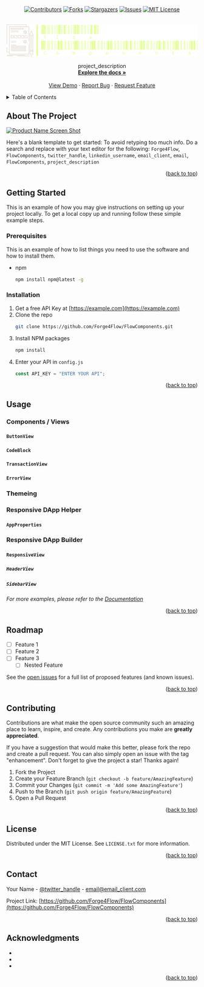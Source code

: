 <!-- Improved compatibility of back to top link: See: https://github.com/othneildrew/Best-README-Template/pull/73 -->

<a name="readme-top"></a>

<!--
*** Thanks for checking out the Best-README-Template. If you have a suggestion
*** that would make this better, please fork the repo and create a pull request
*** or simply open an issue with the tag "enhancement".
*** Don't forget to give the project a star!
*** Thanks again! Now go create something AMAZING! :D
-->

<div align="center">

<!-- PROJECT SHIELDS -->
<!--
*** I'm using markdown "reference style" links for readability.
*** Reference links are enclosed in brackets [ ] instead of parentheses ( ).
*** See the bottom of this document for the declaration of the reference variables
*** for contributors-url, forks-url, etc. This is an optional, concise syntax you may use.
*** https://www.markdownguide.org/basic-syntax/#reference-style-links
-->

[![Contributors][contributors-shield]][contributors-url]
[![Forks][forks-shield]][forks-url]
[![Stargazers][stars-shield]][stars-url]
[![Issues][issues-shield]][issues-url]
[![MIT License][license-shield]][license-url]

<br />

<a href="https://github.com/Forge4Flow/FlowComponents">
  <img src="repo_images/logo.png" alt="Logo">
</a>

<p align="center">
  project_description
  <br />
  <a href="https://github.com/Forge4Flow/FlowComponents"><strong>Explore the docs »</strong></a>
  <br />
  <br />
  <a href="https://github.com/Forge4Flow/FlowComponents">View Demo</a>
  ·
  <a href="https://github.com/Forge4Flow/FlowComponents/issues">Report Bug</a>
  ·
  <a href="https://github.com/Forge4Flow/FlowComponents/issues">Request Feature</a>
</p>
</div>

<!-- TABLE OF CONTENTS -->
<details>
  <summary>Table of Contents</summary>
  <ol>
    <li>
      <a href="#about-the-project">About The Project</a>
      <ul>
        <li><a href="#built-with">Built With</a></li>
      </ul>
    </li>
    <li>
      <a href="#getting-started">Getting Started</a>
      <ul>
        <li><a href="#prerequisites">Prerequisites</a></li>
        <li><a href="#installation">Installation</a></li>
      </ul>
    </li>
    <li><a href="#usage">Usage</a></li>
    <li><a href="#roadmap">Roadmap</a></li>
    <li><a href="#contributing">Contributing</a></li>
    <li><a href="#license">License</a></li>
    <li><a href="#contact">Contact</a></li>
    <li><a href="#acknowledgments">Acknowledgments</a></li>
  </ol>
</details>

<!-- ABOUT THE PROJECT -->

## About The Project

[![Product Name Screen Shot][product-screenshot]](https://example.com)

Here's a blank template to get started: To avoid retyping too much info. Do a search and replace with your text editor for the following: `Forge4Flow`, `FlowComponents`, `twitter_handle`, `linkedin_username`, `email_client`, `email`, `FlowComponents`, `project_description`

<p align="right">(<a href="#readme-top">back to top</a>)</p>

<!-- GETTING STARTED -->

## Getting Started

This is an example of how you may give instructions on setting up your project locally.
To get a local copy up and running follow these simple example steps.

### Prerequisites

This is an example of how to list things you need to use the software and how to install them.

- npm
  ```sh
  npm install npm@latest -g
  ```

### Installation

1. Get a free API Key at [https://example.com](https://example.com)
2. Clone the repo
   ```sh
   git clone https://github.com/Forge4Flow/FlowComponents.git
   ```
3. Install NPM packages
   ```sh
   npm install
   ```
4. Enter your API in `config.js`
   ```js
   const API_KEY = "ENTER YOUR API";
   ```

<p align="right">(<a href="#readme-top">back to top</a>)</p>

<!-- USAGE EXAMPLES -->

## Usage

### Components / Views

#### `ButtonView`

#### `CodeBlock`

#### `TransactionView`

#### `ErrorView`

### Themeing

### Responsive DApp Helper

#### `AppProperties`

### Responsive DApp Builder

#### `ResponsiveView`

##### `HeaderView`

##### `SidebarView`

_For more examples, please refer to the [Documentation](https://example.com)_

<p align="right">(<a href="#readme-top">back to top</a>)</p>

<!-- ROADMAP -->

## Roadmap

- [ ] Feature 1
- [ ] Feature 2
- [ ] Feature 3
  - [ ] Nested Feature

See the [open issues](https://github.com/Forge4Flow/FlowComponents/issues) for a full list of proposed features (and known issues).

<p align="right">(<a href="#readme-top">back to top</a>)</p>

<!-- CONTRIBUTING -->

## Contributing

Contributions are what make the open source community such an amazing place to learn, inspire, and create. Any contributions you make are **greatly appreciated**.

If you have a suggestion that would make this better, please fork the repo and create a pull request. You can also simply open an issue with the tag "enhancement".
Don't forget to give the project a star! Thanks again!

1. Fork the Project
2. Create your Feature Branch (`git checkout -b feature/AmazingFeature`)
3. Commit your Changes (`git commit -m 'Add some AmazingFeature'`)
4. Push to the Branch (`git push origin feature/AmazingFeature`)
5. Open a Pull Request

<p align="right">(<a href="#readme-top">back to top</a>)</p>

<!-- LICENSE -->

## License

Distributed under the MIT License. See `LICENSE.txt` for more information.

<p align="right">(<a href="#readme-top">back to top</a>)</p>

<!-- CONTACT -->

## Contact

Your Name - [@twitter_handle](https://twitter.com/twitter_handle) - email@email_client.com

Project Link: [https://github.com/Forge4Flow/FlowComponents](https://github.com/Forge4Flow/FlowComponents)

<p align="right">(<a href="#readme-top">back to top</a>)</p>

<!-- ACKNOWLEDGMENTS -->

## Acknowledgments

- []()
- []()
- []()

<p align="right">(<a href="#readme-top">back to top</a>)</p>

<!-- MARKDOWN LINKS & IMAGES -->
<!-- https://www.markdownguide.org/basic-syntax/#reference-style-links -->

[contributors-shield]: https://img.shields.io/github/contributors/Forge4Flow/FlowComponents.svg?style=for-the-badge
[contributors-url]: https://github.com/Forge4Flow/FlowComponents/graphs/contributors
[forks-shield]: https://img.shields.io/github/forks/Forge4Flow/FlowComponents.svg?style=for-the-badge
[forks-url]: https://github.com/Forge4Flow/FlowComponents/network/members
[stars-shield]: https://img.shields.io/github/stars/Forge4Flow/FlowComponents.svg?style=for-the-badge
[stars-url]: https://github.com/Forge4Flow/FlowComponents/stargazers
[issues-shield]: https://img.shields.io/github/issues/Forge4Flow/FlowComponents.svg?style=for-the-badge
[issues-url]: https://github.com/Forge4Flow/FlowComponents/issues
[license-shield]: https://img.shields.io/github/license/Forge4Flow/FlowComponents.svg?style=for-the-badge
[license-url]: https://github.com/Forge4Flow/FlowComponents/blob/main/LICENSE
[product-screenshot]: images/screenshot.png
